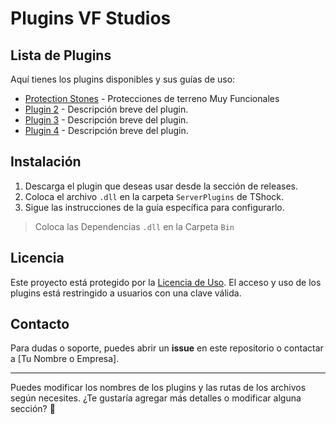 # Plugins VF Studios

## Lista de Plugins

Aquí tienes los plugins disponibles y sus guías de uso:

- [Protection Stones](./docs/GUIDE/ProtectionStones.md) - Protecciones de terreno Muy Funcionales
- [Plugin 2](./docs/plugin2.md) - Descripción breve del plugin.
- [Plugin 3](./docs/plugin3.md) - Descripción breve del plugin.
- [Plugin 4](./docs/plugin4.md) - Descripción breve del plugin.

## Instalación

1. Descarga el plugin que deseas usar desde la sección de releases.
2. Coloca el archivo `.dll` en la carpeta `ServerPlugins` de TShock.
3. Sigue las instrucciones de la guía específica para configurarlo.
> Coloca las Dependencias `.dll` en la Carpeta `Bin`

## Licencia

Este proyecto está protegido por la [Licencia de Uso](./LICENSE.md). El acceso y uso de los plugins está restringido a usuarios con una clave válida.

## Contacto

Para dudas o soporte, puedes abrir un **issue** en este repositorio o contactar a [Tu Nombre o Empresa].

---

Puedes modificar los nombres de los plugins y las rutas de los archivos según necesites. ¿Te gustaría agregar más detalles o modificar alguna sección? 🚀
